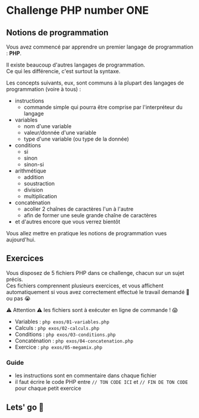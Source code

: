 # Challenge PHP number ONE

## Notions de programmation

Vous avez commencé par apprendre un premier langage de programmation : **PHP**.

Il existe beaucoup d'autres langages de programmation.  
Ce qui les différencie, c'est surtout la syntaxe.

Les concepts suivants, eux, sont communs à la plupart des langages de programmation (voire à tous) :

- instructions
    - commande simple qui pourra être comprise par l'interpréteur du langage
- variables
    - nom d'une variable
    - valeur/donnée d'une variable
    - type d'une variable (ou type de la donnée)
- conditions
    - si
    - sinon
    - sinon-si
- arithmétique
    - addition
    - soustraction
    - division
    - multiplication
- concaténation
    - acoller 2 chaînes de caractères l'un à l'autre
    - afin de former une seule grande chaîne de caractères
- et d'autres encore que vous verrez bientôt

Vous allez mettre en pratique les notions de programmation vues aujourd'hui.

## Exercices

Vous disposez de 5 fichiers PHP dans ce challenge, chacun sur un sujet précis.  
Ces fichiers comprennent plusieurs exercices, et vous affichent automatiquement si vous avez correctement effectué le travail demandé 💪 ou pas 😭

⚠️ Attention ⚠️ les fichiers sont à exécuter en ligne de commande ! 😱

- Variables : `php exos/01-variables.php`  
- Calculs : `php exos/02-calculs.php`  
- Conditions : `php exos/03-conditions.php`  
- Concaténation : `php exos/04-concatenation.php`
- Exercice : `php exos/05-megamix.php`

### Guide

- les instructions sont en commentaire dans chaque fichier
- il faut écrire le code PHP entre `// TON CODE ICI` et `// FIN DE TON CODE` pour chaque petit exercice

## Lets' go :tada:
